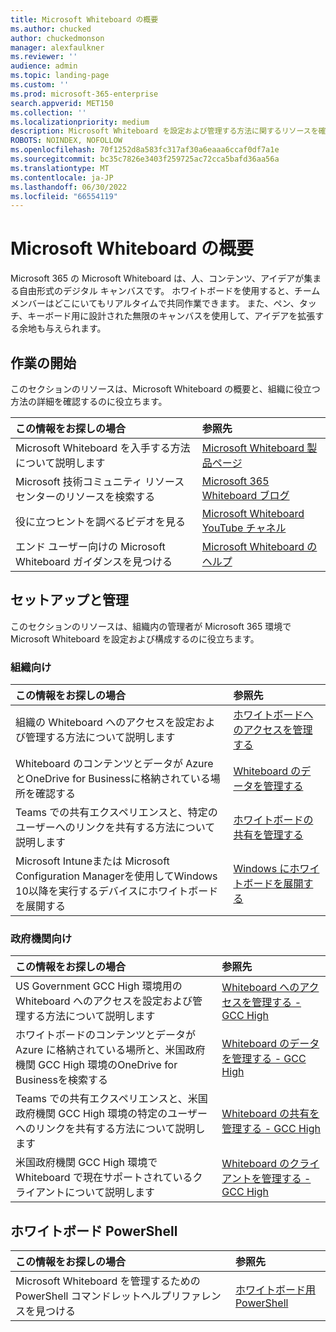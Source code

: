 ```yaml
---
title: Microsoft Whiteboard の概要
ms.author: chucked
author: chuckedmonson
manager: alexfaulkner
ms.reviewer: ''
audience: admin
ms.topic: landing-page
ms.custom: ''
ms.prod: microsoft-365-enterprise
search.appverid: MET150
ms.collection: ''
ms.localizationpriority: medium
description: Microsoft Whiteboard を設定および管理する方法に関するリソースを確認します。
ROBOTS: NOINDEX, NOFOLLOW
ms.openlocfilehash: 70f1252d8a583fc317af30a6eaaa6ccaf0df7a1e
ms.sourcegitcommit: bc35c7826e3403f259725ac72cca5bafd36aa56a
ms.translationtype: MT
ms.contentlocale: ja-JP
ms.lasthandoff: 06/30/2022
ms.locfileid: "66554119"
---
```

# <a name="introduction-to-microsoft-whiteboard"></a>Microsoft Whiteboard の概要

Microsoft 365 の Microsoft Whiteboard は、人、コンテンツ、アイデアが集まる自由形式のデジタル キャンバスです。 ホワイトボードを使用すると、チーム メンバーはどこにいてもリアルタイムで共同作業できます。 また、ペン、タッチ、キーボード用に設計された無限のキャンバスを使用して、アイデアを拡張する余地も与えられます。

## <a name="get-started"></a>作業の開始

このセクションのリソースは、Microsoft Whiteboard の概要と、組織に役立つ方法の詳細を確認するのに役立ちます。

| この情報をお探しの場合 | 参照先 |
|:-----|:-----|
|Microsoft Whiteboard を入手する方法について説明します|[Microsoft Whiteboard 製品ページ](https://www.microsoft.com/en-us/microsoft-365/microsoft-whiteboard/digital-whiteboard-app)|
|Microsoft 技術コミュニティ リソース センターのリソースを検索する|[Microsoft 365 Whiteboard ブログ](https://techcommunity.microsoft.com/t5/microsoft-365-blog/bg-p/microsoft_365blog/label-name/Microsoft%20Whiteboard)|
|役に立つヒントを調べるビデオを見る|[Microsoft Whiteboard YouTube チャネル](https://www.youtube.com/c/MicrosoftWhiteboard/videos/Microsoft%20Whiteboard)|
|エンド ユーザー向けの Microsoft Whiteboard ガイダンスを見つける|[Microsoft Whiteboard のヘルプ](https://support.microsoft.com/office/microsoft-whiteboard-help-d236aef8-fcdf-4b5e-b5d7-7f157461e920)|

## <a name="setup-and-management"></a>セットアップと管理

このセクションのリソースは、組織内の管理者が Microsoft 365 環境で Microsoft Whiteboard を設定および構成するのに役立ちます。

### <a name="for-organizations"></a>組織向け

| この情報をお探しの場合 | 参照先 |
|:-----|:-----|
|組織の Whiteboard へのアクセスを設定および管理する方法について説明します|[ホワイトボードへのアクセスを管理する](manage-whiteboard-access-organizations.md)|
|Whiteboard のコンテンツとデータが Azure とOneDrive for Businessに格納されている場所を確認する  |[Whiteboard のデータを管理する](manage-data-organizations.md)  |
|Teams での共有エクスペリエンスと、特定のユーザーへのリンクを共有する方法について説明します  |[ホワイトボードの共有を管理する](manage-sharing-organizations.md)  |
|Microsoft Intuneまたは Microsoft Configuration Managerを使用してWindows 10以降を実行するデバイスにホワイトボードを展開する  |[Windows にホワイトボードを展開する](deploy-on-windows-organizations.md)  |

### <a name="for-government"></a>政府機関向け

| この情報をお探しの場合 | 参照先 |
|:-----|:-----|
|US Government GCC High 環境用の Whiteboard へのアクセスを設定および管理する方法について説明します|[Whiteboard へのアクセスを管理する - GCC High](manage-whiteboard-access-gcc-high.md)|
|ホワイトボードのコンテンツとデータが Azure に格納されている場所と、米国政府機関 GCC High 環境のOneDrive for Businessを検索する  |[Whiteboard のデータを管理する - GCC High](manage-data-gcc-high.md)  |
|Teams での共有エクスペリエンスと、米国政府機関 GCC High 環境の特定のユーザーへのリンクを共有する方法について説明します  |[Whiteboard の共有を管理する - GCC High](manage-sharing-gcc-high.md)  |
|米国政府機関 GCC High 環境で Whiteboard で現在サポートされているクライアントについて説明します  |[Whiteboard のクライアントを管理する - GCC High](manage-clients-gcc-high.md)       |

## <a name="whiteboard-powershell"></a>ホワイトボード PowerShell

| この情報をお探しの場合 | 参照先 |
|:-----|:-----|
|Microsoft Whiteboard を管理するための PowerShell コマンドレットヘルプリファレンスを見つける|[ホワイトボード用 PowerShell](/powershell/module/whiteboard/)|



